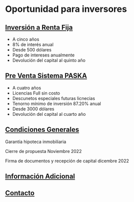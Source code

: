 # Oportunidad para inversores

## [Inversión a Renta Fija](./InversionRentaFija.md) 
* A cinco años
* 8% de interés anual
* Desde 500 dólares
* Pago de intereses anualmente
* Devolución del capital al quinto año

## [Pre Venta Sistema PASKA](./Preventa.md) 
* A cuatro años
* Licencias Full sin costo
* Descunetos especiales futuras licnecias
* Tenorno mínimo de inversión 87.20% anual
* Desde 3000 dólares
* Devolución del capital al cuarto año

## [Condiciones Generales](./https://github.com/kabyleuy/kabyle/blob/main/Oportunidad.md#condiciones-generales) 
Garantía hipoteca inmobiliaria

Cierre de propuesta Noviembre 2022

Firma de documentos y recepción de capital dicembre 2022


## [Información Adicional](./InfoAdicOportunidad.md)

## [Contacto](./Contacto.md) 
